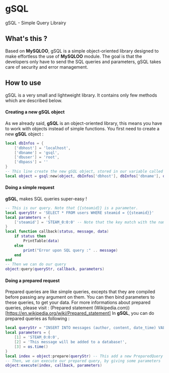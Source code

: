 # gSQL
gSQL - Simple Query Librairy 

## What's this ?
Based on **MySQLOO**, gSQL is a simple object-oriented library designed to make effortless the use of **MySQLOO** module. The goal is that the developers only have to send the SQL queries and parameters, gSQL takes care of security and error management.

## How to use
gSQL is a very small and lightweight library. It contains only few methods which are described below.

#### Creating a new gSQL object
As we already said, **gSQL** is an object-oriented library, this means you have to work with objects instead of simple functions. You first need to create a new **gSQL** object :
```lua
local dbInfos = {
    ['dbhost'] = 'localhost',
    ['dbname'] = 'gsql',
    ['dbuser'] = 'root',
    ['dbpass'] = ''
}
-- This line create the new gSQL object, stored in our variable called "object"
local object = gsql:new(object, dbInfos['dbhost'], dbInfos['dbname'], dbInfos['dbuser'], dbInfos['dbpass'])
```
#### Doing a simple request
**gSQL**, makes SQL queries super-easy !
```lua
-- This is our query. Note that {{steamid}} is a parameter.
local queryStr = 'SELECT * FROM users WHERE steamid = {{steamid}}'
local parameters = {
    ['steamid'] = 'STEAM_0:0:0' -- Note that the key match with the name of the parameter in queryStr
}
local function callback(status, message, data)
    if status then
        PrintTable(data)
    else
        print("Error upon SQL query :" .. message)
    end
end
-- Then we can do our query
object:query(queryStr, callback, parameters)
```
#### Doing a prepared request
Prepared queries are like simple queries, excepts that they are compiled before passing any argument on them. You can then bind parameters to these queries, to get your data. For more informations about prepared queries, please visit : (Prepared statement (Wikipedia.com))[https://en.wikipedia.org/wiki/Prepared_statement]
In **gSQL**, you can do prepared queries as following : 
```lua
local queryStr = "INSERT INTO messages (author, content, date_time) VALUES(?, ?, ?)"
local parameters = {
    [1] = 'STEAM_0:0:0',
    [2] = 'This message will be added to a database!',
    [3] = os.time()
}
local index = object:prepare(queryStr) -- This add a new PreparedQuery object, with the queryStr string
-- Then, we can execute our prepared query, by giving some parameters
object:execute(index, callback, parameters)
```